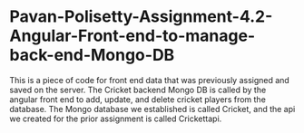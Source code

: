 # Pavan-Polisetty-Assignment-4.2-Angular-Front-end-to-manage-back-end-Mongo-DB
This is a piece of code for front end data that was previously assigned and saved on the server. The Cricket backend Mongo DB is called by the angular front end to add, update, and delete cricket players from the database. The Mongo database we established is called Cricket, and the api we created for the prior assignment is called Crickettapi.
